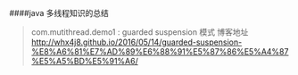 ####java 多线程知识的总结

> com.mutithread.demo1 : guarded suspension 模式
  博客地址 http://whx4j8.github.io/2016/05/14/guarded-suspension-%E8%A6%81%E7%AD%89%E6%88%91%E5%87%86%E5%A4%87%E5%A5%BD%E5%91%A6/
                        

 